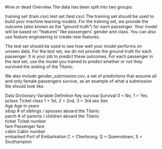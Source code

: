 #live or dead
Overview
The data has been split into two groups:

training set (train.csv)
test set (test.csv)
The training set should be used to build your machine learning models. For the training set, we provide the outcome (also known as the “ground truth”) for each passenger. Your model will be based on “features” like passengers’ gender and class. You can also use feature engineering to create new features.

The test set should be used to see how well your model performs on unseen data. For the test set, we do not provide the ground truth for each passenger. It is your job to predict these outcomes. For each passenger in the test set, use the model you trained to predict whether or not they survived the sinking of the Titanic.

We also include gender_submission.csv, a set of predictions that assume all and only female passengers survive, as an example of what a submission file should look like.

Data Dictionary
Variable    Definition    Key
survival    Survival    0 = No, 1 = Yes
pclass    Ticket class    1 = 1st, 2 = 2nd, 3 = 3rd
sex    Sex    
Age    Age in years    
sibsp    # of siblings / spouses aboard the Titanic    
parch    # of parents / children aboard the Titanic    
ticket    Ticket number    
fare    Passenger fare    
cabin    Cabin number    
embarked    Port of Embarkation    C = Cherbourg, Q = Queenstown, S = Southampton
